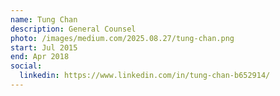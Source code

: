 ```yaml
---
name: Tung Chan
description: General Counsel
photo: /images/medium.com/2025.08.27/tung-chan.png
start: Jul 2015
end: Apr 2018
social:
  linkedin: https://www.linkedin.com/in/tung-chan-b652914/
---
```



